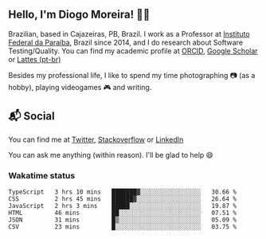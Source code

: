 ## Hello, I'm Diogo Moreira! 👋🏻

Brazilian, based in Cajazeiras, PB, Brazil.
I work as a Professor at [Instituto Federal da Paraíba](https://ifpb.edu.br), Brazil since 2014, and I do research about Software Testing/Quality. You can find my academic profile at [ORCID](https://orcid.org/0000-0003-1803-6565), [Google Scholar](https://scholar.google.com.br/citations?hl=pt-BR&user=DlSdlvEAAAAJ) or [Lattes (pt-br)](http://buscatextual.cnpq.br/buscatextual/visualizacv.do?id=K4384159A1)

Besides my professional life, I like to spend my time photographing 📷 (as a hobby), playing videogames 🎮 and writing.

## 📬 Social

You can find me at [Twitter](https://twitter.com/diogodmoreira), [Stackoverflow](https://stackoverflow.com/users/1541533/diogo-moreira) or [LinkedIn](https://linkedin.com/in/diogodmoreira)

You can ask me anything (within reason). I'll be glad to help 😄

### Wakatime status

<!--START_SECTION:waka-->

```text
TypeScript   3 hrs 10 mins   ███████▓░░░░░░░░░░░░░░░░░   30.66 %
CSS          2 hrs 45 mins   ██████▓░░░░░░░░░░░░░░░░░░   26.64 %
JavaScript   2 hrs 3 mins    █████░░░░░░░░░░░░░░░░░░░░   19.87 %
HTML         46 mins         ██░░░░░░░░░░░░░░░░░░░░░░░   07.51 %
JSON         31 mins         █▒░░░░░░░░░░░░░░░░░░░░░░░   05.09 %
CSV          23 mins         █░░░░░░░░░░░░░░░░░░░░░░░░   03.75 %
```

<!--END_SECTION:waka-->
